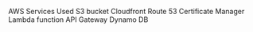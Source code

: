 


AWS Services Used
S3 bucket
Cloudfront
Route 53
Certificate Manager
Lambda function
API Gateway
Dynamo DB
